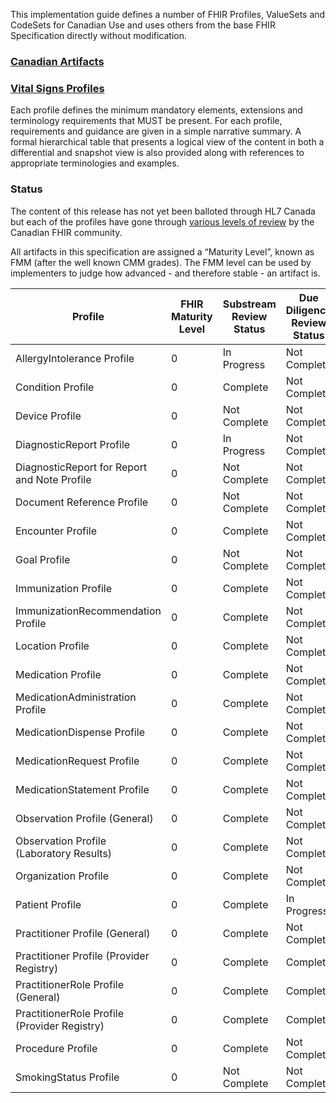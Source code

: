 This implementation guide defines a number of FHIR Profiles, ValueSets and CodeSets for Canadian Use and uses others from the base FHIR Specification directly without modification.

### <a href="artifacts.html">Canadian Artifacts</a>
### <a href="vitalsigns-profiles.html">Vital Signs Profiles</a>

Each profile defines the minimum mandatory elements, extensions and terminology requirements that MUST be present. For each profile, requirements and guidance are given in a simple narrative summary. A formal hierarchical table that presents a logical view of the content in both a differential and snapshot view is also provided along with references to appropriate terminologies and examples.

### Status

The content of this release has not yet been balloted through HL7 Canada but each of the profiles have gone through [various levels of review](developmentprocess.html#review-process) by the Canadian FHIR community.

All artifacts in this specification are assigned a “Maturity Level”, known as FMM (after the well known CMM grades). The FMM level can be used by implementers to judge how advanced - and therefore stable - an artifact is.

| Profile <br> | FHIR Maturity <br> Level <br> | Substream <br>Review Status <br> | Due Diligence<br> Review Status <br> |
|---|---|---|---|
| AllergyIntolerance Profile | 0 | In Progress                 | Not Complete |
| Condition Profile | 0 | Complete | Not Complete |
| Device Profile | 0 | Not Complete | Not Complete |
| DiagnosticReport Profile | 0 | In Progress | Not Complete |
| DiagnosticReport for Report and Note Profile | 0 | Not Complete | Not Complete |
| Document Reference Profile | 0 | Not Complete | Not Complete |
| Encounter Profile | 0 | Complete | Not Complete |
| Goal Profile | 0 | Not Complete | Not Complete |
| Immunization Profile | 0 | Complete | Not Complete |
| ImmunizationRecommendation Profile | 0 | Complete | Not Complete |
| Location Profile | 0 | Complete | Not Complete |
| Medication Profile | 0 | Complete | Not Complete |
| MedicationAdministration Profile | 0 | Complete | Not Complete |
| MedicationDispense Profile | 0 | Complete | Not Complete |
| MedicationRequest Profile | 0 | Complete | Not Complete |
| MedicationStatement Profile | 0 | Complete | Not Complete |
| Observation Profile (General) | 0 | Complete | Not Complete |
| Observation Profile (Laboratory Results) | 0 | Complete | Not Complete |
| Organization Profile | 0 | Complete | Not Complete |
| Patient Profile | 0 | Complete | In Progress |
| Practitioner Profile (General) | 0 | Complete | Not Complete |
| Practitioner Profile (Provider Registry) | 0 | Complete | Complete |
| PractitionerRole Profile (General) | 0 | Complete | Complete |
| PractitionerRole Profile (Provider Registry) | 0 | Complete | Complete |
| Procedure Profile | 0 | Complete | Not Complete |
| SmokingStatus Profile | 0 | Not Complete | Not Complete |

<!-- Todo: examples, capabilitystatement, TestScenario? -->
